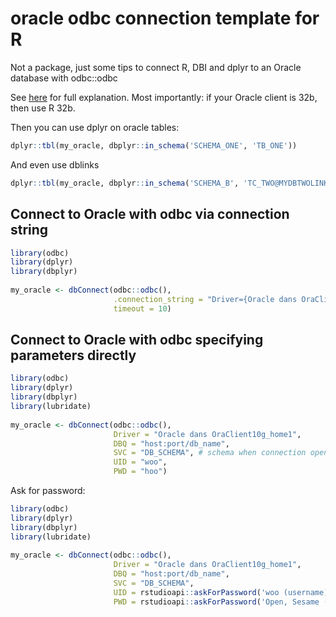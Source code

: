 # oracle odbc connection template for R

Not a package, just some tips to connect R, DBI and dplyr to an Oracle database with odbc::odbc

See [here](https://guillaumepressiat.github.io/blog/2019/11/oraclyr) for full explanation. 
Most importantly: if your Oracle client is 32b, then use R 32b.

Then you can use dplyr on oracle tables:

```r
dplyr::tbl(my_oracle, dbplyr::in_schema('SCHEMA_ONE', 'TB_ONE'))
```

And even use dblinks

```r
dplyr::tbl(my_oracle, dbplyr::in_schema('SCHEMA_B', 'TC_TWO@MYDBTWOLINK'))
```

## Connect to Oracle with odbc via connection string

```r
library(odbc)
library(dplyr)
library(dbplyr)
 
my_oracle <- dbConnect(odbc::odbc(), 
                       .connection_string = "Driver={Oracle dans OraClient10g_home1};DBQ=host:port/db_name;UID=woo;PWD=hoo", 
                       timeout = 10)
```

## Connect to Oracle with odbc specifying parameters directly

```r
library(odbc)
library(dplyr)
library(dbplyr)
library(lubridate)
 
my_oracle <- dbConnect(odbc::odbc(),
                       Driver = "Oracle dans OraClient10g_home1",
                       DBQ = "host:port/db_name",
                       SVC = "DB_SCHEMA", # schema when connection opens
                       UID = "woo",
                       PWD = "hoo")
``` 

Ask for password:

```r
library(odbc)
library(dplyr)
library(dbplyr)
library(lubridate)
 
my_oracle <- dbConnect(odbc::odbc(),
                       Driver = "Oracle dans OraClient10g_home1",
                       DBQ = "host:port/db_name",
                       SVC = "DB_SCHEMA", 
                       UID = rstudioapi::askForPassword('woo (username)'),
                       PWD = rstudioapi::askForPassword('Open, Sesame (password)'))
```


